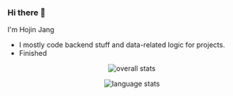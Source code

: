 ### Hi there 👋
I'm Hojin Jang
- I mostly code backend stuff and data-related logic for projects.
- Finished  
<div align=center>

![overall stats](https://github-readme-stats.vercel.app/api?username=jhojin7&theme=highcontrast&hide_rank=true)

![language stats](https://github-readme-stats.vercel.app/api/top-langs/?username=jhojin7&langs_count=10&layout=donut&theme=highcontrast)
</div>
<!--
**jhojin7/jhojin7** is a ✨ _special_ ✨ repository because its `README.md` (this file) appears on your GitHub profile.

Here are some ideas to get you started:

- 🔭 I’m currently working on ...
- 🌱 I’m currently learning ...
- 👯 I’m looking to collaborate on ...
- 🤔 I’m looking for help with ...
- 💬 Ask me about ...
- 📫 How to reach me: ...
- 😄 Pronouns: ...
- ⚡ Fun fact: ...
-->
